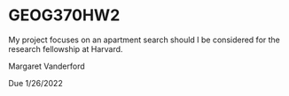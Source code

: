 # GEOG370HW2

My project focuses on an apartment search should I be considered for the research fellowship at Harvard. 

Margaret Vanderford

Due 1/26/2022
